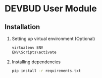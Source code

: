 # DEVBUD User Module

## Installation
1. Setting up virtual environment (Optional)
    ```bash
    virtualenv ENV
    ENV\Scripts\activate
    ```
2. Installing dependencies
    ```bash
    pip install -r requirements.txt
    ```

